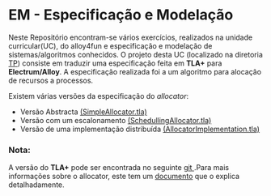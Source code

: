 # EM - Especificação e Modelação
Neste Repositório encontram-se vários exercícios, realizados na unidade curricular(UC), do alloy4fun e especificação e modelação de sistemas/algoritmos conhecidos.
O projeto desta UC (localizado na diretoria  <a href="https://github.com/rafael4512/Uminho/blob/main/4%20ano/EM/TP/">TP</a></li>) consiste em traduzir uma especificação feita em <b>TLA+</b> para <b>Electrum/Alloy</b>. A especificação realizada foi a um algoritmo para alocação de recursos a processos.
<p>
Existem várias versões da especificação do <i>allocator</i>: 


<ul>
	<li>Versão Abstracta <a href="https://github.com/rafael4512/Uminho/blob/main/4%20ano/EM/TP/Alloy/SimpleAllocator/SimpleAllocator.als">(SimpleAllocator.tla)</a></li>
	<li>Versão com um escalonamento <a href="https://github.com/rafael4512/Uminho/blob/main/4%20ano/EM/TP/Alloy/SchedullingAllocator/SchedulingAllocator.als">(SchedullingAllocator.tla)</a></li>
	<li>Versão de uma implementação distribuída <a href="https://github.com/rafael4512/Uminho/blob/main/4%20ano/EM/TP/Alloy/AllocatorImplementation/AllocatorImplementation.als">(AllocatorImplementation.tla)</a></li>

</ul>
 
<h3>Nota:</h3>
A versão do <b>TLA+</b> pode ser encontrada no seguinte <a href="https://github.com/tlaplus/Examples/tree/master/specifications/allocator">git </a>.Para mais informações sobre o allocator, este tem um <a href=" https://github.com/tlaplus/Examples/blob/master/specifications/allocator/allocator.pdf">documento</a> que o explica detalhadamente.


